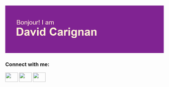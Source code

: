 [![MasterHead](header.png)](https://github.com/davidcarignan/)

<h3 align="left">Connect with me:</h3>
<p align="left">
<a href="https://bsky.app/profile/davidcarignan.com" target="blank"><img align="center" src="https://cdn.jsdelivr.net/npm/simple-icons@3.0.1/icons/bluesky.svg" alt="" height="30" width="40" /></a>
<a href="https://www.linkedin.com/in/david-carignan/" target="blank"><img align="center" src="https://cdn.jsdelivr.net/npm/simple-icons@3.0.1/icons/linkedin.svg" alt="" height="30" width="40" /></a>
<a href="https://www.threads.net/@davidcarignan_official" target="blank"><img align="center" src="https://cdn.jsdelivr.net/npm/simple-icons@3.0.1/icons/threads.svg" alt="" height="30" width="40" /></a>
</p>
